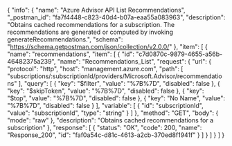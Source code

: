 {
  "info": {
    "name": "Azure Advisor API List Recommendations",
    "_postman_id": "fa7f4448-c823-40d4-b07a-eaa55a083963",
    "description": "Obtains cached recommendations for a subscription. The recommendations are generated or computed by invoking generateRecommendations.",
    "schema": "https://schema.getpostman.com/json/collection/v2.0.0/"
  },
  "item": [
    {
      "name": "recommendations",
      "item": [
        {
          "id": "c7d0870c-9879-4655-a56b-46482375a239",
          "name": "Recommendations_List",
          "request": {
            "url": {
              "protocol": "http",
              "host": "management.azure.com",
              "path": [
                "subscriptions/:subscriptionId/providers/Microsoft.Advisor/recommendations"
              ],
              "query": [
                {
                  "key": "$filter",
                  "value": "%7B%7D",
                  "disabled": false
                },
                {
                  "key": "$skipToken",
                  "value": "%7B%7D",
                  "disabled": false
                },
                {
                  "key": "$top",
                  "value": "%7B%7D",
                  "disabled": false
                },
                {
                  "key": "No Name",
                  "value": "%7B%7D",
                  "disabled": false
                }
              ],
              "variable": [
                {
                  "id": "subscriptionId",
                  "value": "subscriptionId",
                  "type": "string"
                }
              ]
            },
            "method": "GET",
            "body": {
              "mode": "raw"
            },
            "description": "Obtains cached recommendations for a subscription"
          },
          "response": [
            {
              "status": "OK",
              "code": 200,
              "name": "Response_200",
              "id": "faf0a54c-d81c-4613-a2cb-370ed8f1941f"
            }
          ]
        }
      ]
    }
  ]
}